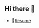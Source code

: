 ## Hi there 👋
- 🔖[Resume](https://drive.google.com/file/d/1S3nj6t7BKZyJnMTF6o9MFEtMUZMOya-b/view?usp=sharing)

<!--
**luckyamul/luckyamul** is a ✨ _special_ ✨ repository because its `README.md` (this file) appears on your GitHub profile.

Here are some ideas to get you started:

- 🔭 I’m currently working on ...
- 🌱 I’m currently learning ...
- 👯 I’m looking to collaborate on ...
- 🤔 I’m looking for help with ...
- 💬 Ask me about ...
- 📫 How to reach me: ...
- 😄 Pronouns: ...
- ⚡ Fun fact: ...
-->
